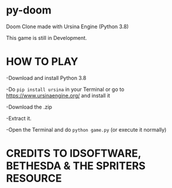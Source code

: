 # py-doom
Doom Clone made with Ursina Engine (Python 3.8)

This game is still in Development.

# HOW TO PLAY
-Download and install Python 3.8

-Do `pip install ursina` in your Terminal or go to https://www.ursinaengine.org/ and install it

-Download the .zip

-Extract it.

-Open the Terminal and do `python game.py` (or execute it normally)

# CREDITS TO IDSOFTWARE, BETHESDA & THE SPRITERS RESOURCE
